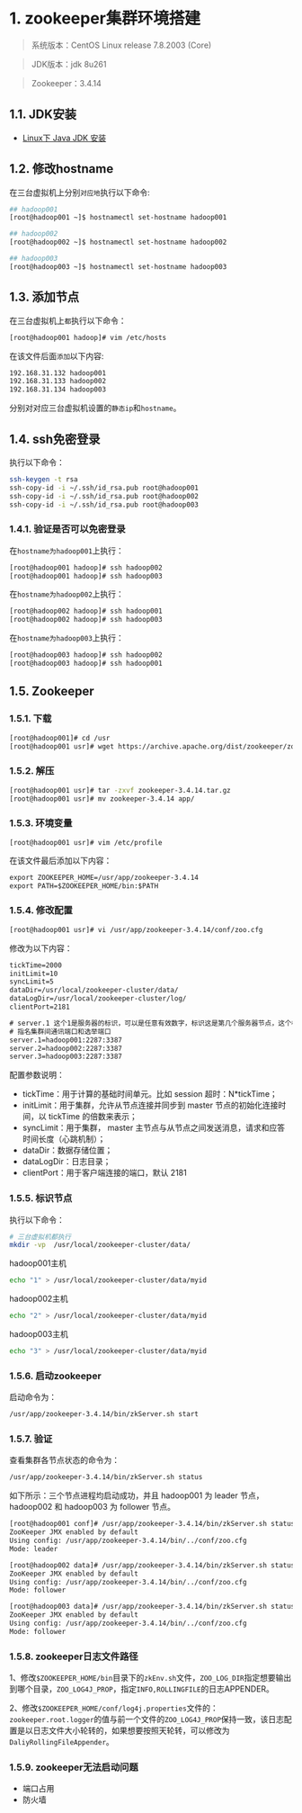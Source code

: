 # 1. zookeeper集群环境搭建
>系统版本：CentOS Linux release 7.8.2003 (Core)    

>JDK版本：jdk 8u261

>Zookeeper：3.4.14

## 1.1. JDK安装
- [Linux下 Java JDK 安装](notes/大数据/大数据常用软件安装/基础软件/JDK安装.md)

## 1.2. 修改hostname
在三台虚拟机上分别`对应地`执行以下命令:

```bash
## hadoop001
[root@hadoop001 ~]$ hostnamectl set-hostname hadoop001

## hadoop002
[root@hadoop002 ~]$ hostnamectl set-hostname hadoop002

## hadoop003
[root@hadoop003 ~]$ hostnamectl set-hostname hadoop003

```

## 1.3. 添加节点
在三台虚拟机上`都`执行以下命令：    

```bash
[root@hadoop001 hadoop]# vim /etc/hosts
```

在该文件后面`添加`以下内容:

```html
192.168.31.132 hadoop001
192.168.31.133 hadoop002
192.168.31.134 hadoop003
```

分别对对应三台虚拟机设置的`静态ip`和`hostname`。

## 1.4. ssh免密登录
执行以下命令：

```bash
ssh-keygen -t rsa
ssh-copy-id -i ~/.ssh/id_rsa.pub root@hadoop001
ssh-copy-id -i ~/.ssh/id_rsa.pub root@hadoop002
ssh-copy-id -i ~/.ssh/id_rsa.pub root@hadoop003
```

### 1.4.1. 验证是否可以免密登录
在`hostname为hadoop001`上执行：

```bash
[root@hadoop001 hadoop]# ssh hadoop002
[root@hadoop001 hadoop]# ssh hadoop003
```

在`hostname为hadoop002`上执行：

```bash
[root@hadoop002 hadoop]# ssh hadoop001
[root@hadoop002 hadoop]# ssh hadoop003
```

在`hostname为hadoop003`上执行：

```bash
[root@hadoop003 hadoop]# ssh hadoop002
[root@hadoop003 hadoop]# ssh hadoop001
```

## 1.5. Zookeeper
### 1.5.1. 下载
```bash
[root@hadoop001]# cd /usr 
[root@hadoop001 usr]# wget https://archive.apache.org/dist/zookeeper/zookeeper-3.4.14/zookeeper-3.4.14.tar.gz
```

### 1.5.2. 解压
```bash
[root@hadoop001 usr]# tar -zxvf zookeeper-3.4.14.tar.gz
[root@hadoop001 usr]# mv zookeeper-3.4.14 app/
```

### 1.5.3. 环境变量
```
[root@hadoop001 usr]# vim /etc/profile
```

在该文件最后添加以下内容：

```html
export ZOOKEEPER_HOME=/usr/app/zookeeper-3.4.14
export PATH=$ZOOKEEPER_HOME/bin:$PATH
```

### 1.5.4. 修改配置
```bash
[root@hadoop001 usr]# vi /usr/app/zookeeper-3.4.14/conf/zoo.cfg
```

修改为以下内容：

```html
tickTime=2000
initLimit=10
syncLimit=5
dataDir=/usr/local/zookeeper-cluster/data/
dataLogDir=/usr/local/zookeeper-cluster/log/
clientPort=2181

# server.1 这个1是服务器的标识，可以是任意有效数字，标识这是第几个服务器节点，这个标识要写到dataDir目录下面myid文件里
# 指名集群间通讯端口和选举端口
server.1=hadoop001:2287:3387
server.2=hadoop002:2287:3387
server.3=hadoop003:2287:3387
```

配置参数说明：
- tickTime：用于计算的基础时间单元。比如 session 超时：N*tickTime；
- initLimit：用于集群，允许从节点连接并同步到 master 节点的初始化连接时间，以 tickTime 的倍数来表示；
- syncLimit：用于集群， master 主节点与从节点之间发送消息，请求和应答时间长度（心跳机制）；
- dataDir：数据存储位置；
- dataLogDir：日志目录；
- clientPort：用于客户端连接的端口，默认 2181

### 1.5.5. 标识节点
执行以下命令：

```bash
# 三台虚拟机都执行
mkdir -vp  /usr/local/zookeeper-cluster/data/
```

hadoop001主机
```bash
echo "1" > /usr/local/zookeeper-cluster/data/myid
```

hadoop002主机
```bash
echo "2" > /usr/local/zookeeper-cluster/data/myid
```

hadoop003主机
```bash
echo "3" > /usr/local/zookeeper-cluster/data/myid
```

### 1.5.6. 启动zookeeper
启动命令为：

```bash
/usr/app/zookeeper-3.4.14/bin/zkServer.sh start
```

### 1.5.7. 验证
查看集群各节点状态的命令为：  
```bash
/usr/app/zookeeper-3.4.14/bin/zkServer.sh status
```

如下所示：三个节点进程均启动成功，并且 hadoop001 为 leader 节点，hadoop002 和 hadoop003 为 follower 节点。

```bash
[root@hadoop001 conf]# /usr/app/zookeeper-3.4.14/bin/zkServer.sh status
ZooKeeper JMX enabled by default
Using config: /usr/app/zookeeper-3.4.14/bin/../conf/zoo.cfg
Mode: leader
```


```bash
[root@hadoop002 data]# /usr/app/zookeeper-3.4.14/bin/zkServer.sh status
ZooKeeper JMX enabled by default
Using config: /usr/app/zookeeper-3.4.14/bin/../conf/zoo.cfg
Mode: follower
```


```bash
[root@hadoop003 data]# /usr/app/zookeeper-3.4.14/bin/zkServer.sh status
ZooKeeper JMX enabled by default
Using config: /usr/app/zookeeper-3.4.14/bin/../conf/zoo.cfg
Mode: follower
```

### 1.5.8. zookeeper日志文件路径
1、修改`$ZOOKEEPER_HOME/bin`目录下的`zkEnv.sh`文件，`ZOO_LOG_DIR`指定想要输出到哪个目录，`ZOO_LOG4J_PROP`，指定`INFO,ROLLINGFILE`的日志APPENDER。

2、修改`$ZOOKEEPER_HOME/conf/log4j.properties`文件的：`zookeeper.root.logger`的值与前一个文件的`ZOO_LOG4J_PROP`保持一致，该日志配置是以日志文件大小轮转的，如果想要按照天轮转，可以修改为`DaliyRollingFileAppender`。

### 1.5.9. zookeeper无法启动问题
- 端口占用
- 防火墙
